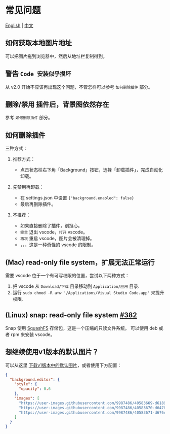 # 常见问题

[English](./common-issues.md) | [中文](./common-issues.zh-CN.md)

## 如何获取本地图片地址

可以把图片拖到浏览器中，然后从地址栏复制得到。

## 警告 `Code 安装似乎损坏`

从 v2.0 开始不应该再出现这个问题，不管怎样可以参考 `如何删除插件` 部分。

## 删除/禁用 插件后，背景图依然存在

参考 `如何删除插件` 部分。

## 如何删除插件

三种方式：

1. 推荐方式：

   - 点击状态栏右下角「Background」按钮，选择「卸载插件」，完成自动化卸载。

2. 先禁用再卸载：

   - 在 settings.json 中设置 `{"background.enabled": false}`
   - 最后再删除插件。

3. 不推荐：

   - 如果直接删除了插件，别担心。
   - `完全` 退出 vscode，`打开` vscode。
   - `再次` 重启 vscode，图片会被清理掉。
   - ，，，这是一种奇怪的 vscode 的限制。

## (Mac) read-only file system，扩展无法正常运行

需要 vscode 位于一个有可写权限的位置，尝试以下两种方式：

1. 把 vscode 从 `Download/下载` 目录移动到 `Application/应用` 目录.
2. 运行 `sudo chmod -R a+w '/Applications/Visual Studio Code.app'` 来提升权限.

## (Linux) snap: read-only file system [#382](https://github.com/shalldie/vscode-background/issues/382)

Snap 使用 [SquashFS](https://en.wikipedia.org/wiki/SquashFS) 存储包，这是一个压缩的只读文件系统。
可以使用 deb 或者 rpm 来安装 vscode。

## 想继续使用v1版本的默认图片？

可以从这里 [下载v1版本中的默认图片](https://github.com/shalldie/vscode-background/issues/106#issuecomment-392311967)，或者使用下方配置：

```json
{
  "background.editor": {
    "style": {
      "opacity": 0.6
    },
    "images": [
      "https://user-images.githubusercontent.com/9987486/40583669-d6189844-61c5-11e8-89e3-c52ad153da09.png",
      "https://user-images.githubusercontent.com/9987486/40583670-d6478c9e-61c5-11e8-9551-6b55eacc7b8d.png",
      "https://user-images.githubusercontent.com/9987486/40583671-d676c6e4-61c5-11e8-94cb-34ec4a12fa01.png"
    ]
  }
}
```
